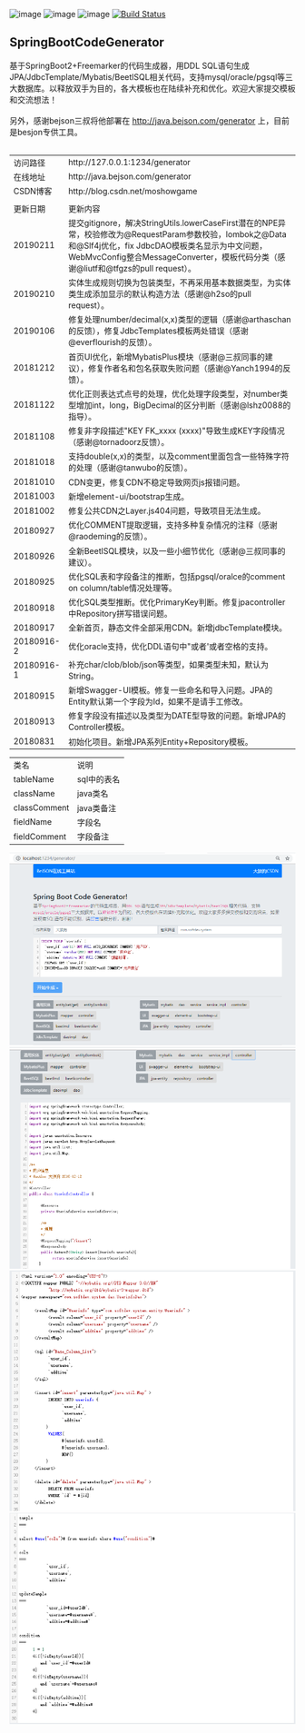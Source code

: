 ![image](https://img.shields.io/badge/SpringBoot2-%E2%98%85%E2%98%85%E2%98%85%E2%98%85%E2%98%85-brightgreen.svg)
![image](https://img.shields.io/badge/Freemarker-%E2%98%85%E2%98%85%E2%98%85%E2%98%85%E2%98%85-brightgreen.svg)
![image](https://img.shields.io/badge/CodeGenerator-%E2%98%85%E2%98%85%E2%98%85%E2%98%85%E2%98%85-brightgreen.svg)
[![Build Status](https://travis-ci.org/moshowgame/SpringBootCodeGenerator.svg?branch=master)](https://travis-ci.org/moshowgame/SpringBootCodeGenerator)
<br>

SpringBootCodeGenerator
----
基于SpringBoot2+Freemarker的代码生成器，用DDL SQL语句生成JPA/JdbcTemplate/Mybatis/BeetlSQL相关代码，支持mysql/oracle/pgsql等三大数据库。以释放双手为目的，各大模板也在陆续补充和优化。欢迎大家提交模板和交流想法！
<br><br>
另外，感谢bejson三叔将他部署在 http://java.bejson.com/generator 上，目前是besjon专供工具。
<br><br>
<table><tbody>
<tr><td>访问路径</td> <td>http://127.0.0.1:1234/generator</td></tr>
<tr><td>在线地址</td> <td>http://java.bejson.com/generator</td></tr>
<tr><td>CSDN博客</td> <td>http://blog.csdn.net/moshowgame</td></tr>
<tr><td></td> <td></td></tr>
<tr><td>更新日期</td> <td>更新内容</td></tr>
<tr><td>20190211<td>提交gitignore，解决StringUtils.lowerCaseFirst潜在的NPE异常，校验修改为@RequestParam参数校验，lombok之@Data和@Slf4j优化，fix JdbcDAO模板类名显示为中文问题，WebMvcConfig整合MessageConverter，模板代码分类（感谢@liutf和@tfgzs的pull request）。</td></tr>
<tr><td>20190210<td>实体生成规则切换为包装类型，不再采用基本数据类型，为实体类生成添加显示的默认构造方法（感谢@h2so的pull request）。</td></tr>
<tr><td>20190106<td>修复处理number/decimal(x,x)类型的逻辑（感谢@arthaschan的反馈），修复JdbcTemplates模板两处错误（感谢@everflourish的反馈）。</td></tr>
<tr><td>20181212<td>首页UI优化，新增MybatisPlus模块（感谢@三叔同事的建议），修复作者名和包名获取失败问题（感谢@Yanch1994的反馈）。</td></tr>
<tr><td>20181122<td>优化正则表达式点号的处理，优化处理字段类型，对number类型增加int，long，BigDecimal的区分判断（感谢@lshz0088的指导）。</td></tr>
<tr><td>20181108<td>修复非字段描述"KEY FK_xxxx (xxxx)"导致生成KEY字段情况（感谢@tornadoorz反馈）。</td></tr>
<tr><td>20181018<td>支持double(x,x)的类型，以及comment里面包含一些特殊字符的处理（感谢@tanwubo的反馈）。</td></tr>
<tr><td>20181010<td>CDN变更，修复CDN不稳定导致网页js报错问题。</td></tr>
<tr><td>20181003<td>新增element-ui/bootstrap生成。</td></tr>
<tr><td>20181002<td>修复公共CDN之Layer.js404问题，导致项目无法生成。</td></tr>
<tr><td>20180927<td>优化COMMENT提取逻辑，支持多种复杂情况的注释（感谢@raodeming的反馈）。</td></tr>
<tr><td>20180926<td>全新BeetlSQL模块，以及一些小细节优化（感谢@三叔同事的建议）。</td></tr>
<tr><td>20180925<td>优化SQL表和字段备注的推断，包括pgsql/oralce的comment on column/table情况处理等。</td></tr>
<tr><td>20180918<td>优化SQL类型推断。优化PrimaryKey判断。修复jpacontroller中Repository拼写错误问题。</td></tr>
<tr><td>20180917<td>全新首页，静态文件全部采用CDN。新增jdbcTemplate模块。</td></tr>
<tr><td>20180916-2<td>优化oracle支持，优化DDL语句中"或者'或者空格的支持。</td></tr>
<tr><td>20180916-1<td>补充char/clob/blob/json等类型，如果类型未知，默认为String。</td></tr>
<tr><td>20180915<td>新增Swagger-UI模板。修复一些命名和导入问题。JPA的Entity默认第一个字段为Id，如果不是请手工修改。</td></tr>
<tr><td>20180913<td>修复字段没有描述以及类型为DATE型导致的问题。新增JPA的Controller模板。</td></tr>
<tr><td>20180831<td>初始化项目。新增JPA系列Entity+Repository模板。</td></tr>
</tbody></table>

<table><tbody>
<tr><td>类名</td> <td>说明</td></tr>
<tr><td>tableName</td> <td>sql中的表名</td></tr>
<tr><td>className</td> <td>java类名</td></tr>
<tr><td>classComment</td> <td>java类备注</td></tr>
<tr><td>fieldName</td> <td>字段名</td></tr>
<tr><td>fieldComment</td> <td>字段备注</td></tr>
</tbody></table>

<img src="./codegenerator1.png">
<img src="./codegenerator2.png">
<img src="./codegenerator3.png">
<img src="./codegenerator4.png">
<table>